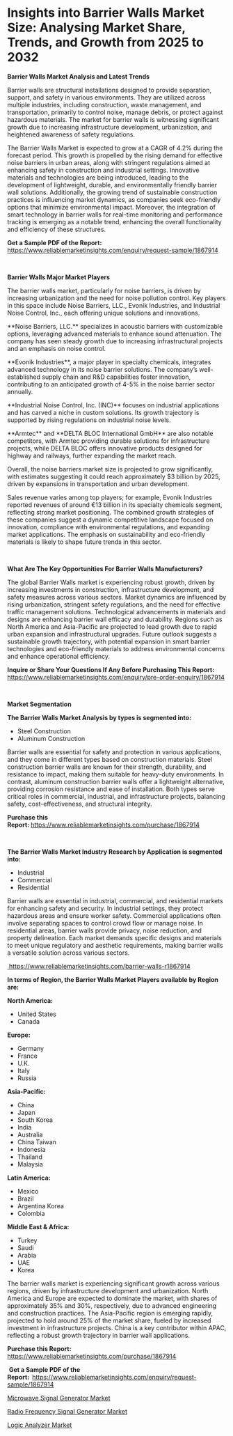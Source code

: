 <p><h1>Insights into Barrier Walls Market Size: Analysing Market Share, Trends, and Growth from 2025 to 2032</h1></p><p><strong>Barrier Walls Market Analysis and Latest Trends</strong></p>
<p><p>Barrier walls are structural installations designed to provide separation, support, and safety in various environments. They are utilized across multiple industries, including construction, waste management, and transportation, primarily to control noise, manage debris, or protect against hazardous materials. The market for barrier walls is witnessing significant growth due to increasing infrastructure development, urbanization, and heightened awareness of safety regulations.</p><p>The Barrier Walls Market is expected to grow at a CAGR of 4.2% during the forecast period. This growth is propelled by the rising demand for effective noise barriers in urban areas, along with stringent regulations aimed at enhancing safety in construction and industrial settings. Innovative materials and technologies are being introduced, leading to the development of lightweight, durable, and environmentally friendly barrier wall solutions. Additionally, the growing trend of sustainable construction practices is influencing market dynamics, as companies seek eco-friendly options that minimize environmental impact. Moreover, the integration of smart technology in barrier walls for real-time monitoring and performance tracking is emerging as a notable trend, enhancing the overall functionality and efficiency of these structures.</p></p>
<p><strong>Get a Sample PDF of the Report:&nbsp;</strong> <a href="https://www.reliablemarketinsights.com/enquiry/request-sample/1867914?utm_campaign=2183&utm_medium=2&utm_source=Github&utm_content=ia&utm_term=10042025&utm_id=barrier-walls">https://www.reliablemarketinsights.com/enquiry/request-sample/1867914</a></p>
<p>&nbsp;</p>
<p><strong>Barrier Walls Major Market Players</strong></p>
<p><p>The barrier walls market, particularly for noise barriers, is driven by increasing urbanization and the need for noise pollution control. Key players in this space include Noise Barriers, LLC., Evonik Industries, and Industrial Noise Control, Inc., each offering unique solutions and innovations.</p><p>**Noise Barriers, LLC.** specializes in acoustic barriers with customizable options, leveraging advanced materials to enhance sound attenuation. The company has seen steady growth due to increasing infrastructural projects and an emphasis on noise control.</p><p>**Evonik Industries**, a major player in specialty chemicals, integrates advanced technology in its noise barrier solutions. The company’s well-established supply chain and R&D capabilities foster innovation, contributing to an anticipated growth of 4-5% in the noise barrier sector annually.</p><p>**Industrial Noise Control, Inc. (INC)** focuses on industrial applications and has carved a niche in custom solutions. Its growth trajectory is supported by rising regulations on industrial noise levels.</p><p>**Armtec** and **DELTA BLOC International GmbH** are also notable competitors, with Armtec providing durable solutions for infrastructure projects, while DELTA BLOC offers innovative products designed for highway and railways, further expanding the market reach.</p><p>Overall, the noise barriers market size is projected to grow significantly, with estimates suggesting it could reach approximately $3 billion by 2025, driven by expansions in transportation and urban development.</p><p>Sales revenue varies among top players; for example, Evonik Industries reported revenues of around €13 billion in its specialty chemicals segment, reflecting strong market positioning. The combined growth strategies of these companies suggest a dynamic competitive landscape focused on innovation, compliance with environmental regulations, and expanding market applications. The emphasis on sustainability and eco-friendly materials is likely to shape future trends in this sector.</p></p>
<p>&nbsp;</p>
<p><strong>What Are The Key Opportunities For Barrier Walls Manufacturers?</strong></p>
<p><p>The global Barrier Walls market is experiencing robust growth, driven by increasing investments in construction, infrastructure development, and safety measures across various sectors. Market dynamics are influenced by rising urbanization, stringent safety regulations, and the need for effective traffic management solutions. Technological advancements in materials and designs are enhancing barrier wall efficacy and durability. Regions such as North America and Asia-Pacific are projected to lead growth due to rapid urban expansion and infrastructural upgrades. Future outlook suggests a sustainable growth trajectory, with potential expansion in smart barrier technologies and eco-friendly materials to address environmental concerns and enhance operational efficiency.</p></p>
<p><strong>Inquire or Share Your Questions If Any Before Purchasing This Report:</strong> <a href="https://www.reliablemarketinsights.com/enquiry/pre-order-enquiry/1867914?utm_campaign=2183&utm_medium=2&utm_source=Github&utm_content=ia&utm_term=10042025&utm_id=barrier-walls">https://www.reliablemarketinsights.com/enquiry/pre-order-enquiry/1867914</a></p>
<p>&nbsp;</p>
<p><strong>Market Segmentation</strong></p>
<p><strong>The Barrier Walls Market Analysis by types is segmented into:</strong></p>
<p><ul><li>Steel Construction</li><li>Aluminum Construction</li></ul></p>
<p><p>Barrier walls are essential for safety and protection in various applications, and they come in different types based on construction materials. Steel construction barrier walls are known for their strength, durability, and resistance to impact, making them suitable for heavy-duty environments. In contrast, aluminum construction barrier walls offer a lightweight alternative, providing corrosion resistance and ease of installation. Both types serve critical roles in commercial, industrial, and infrastructure projects, balancing safety, cost-effectiveness, and structural integrity.</p></p>
<p><strong>Purchase this Report:&nbsp;</strong><a href="https://www.reliablemarketinsights.com/purchase/1867914?utm_campaign=2183&utm_medium=2&utm_source=Github&utm_content=ia&utm_term=10042025&utm_id=barrier-walls">https://www.reliablemarketinsights.com/purchase/1867914</a></p>
<p>&nbsp;</p>
<p><strong>The Barrier Walls Market Industry Research by Application is segmented into:</strong></p>
<p><ul><li>Industrial</li><li>Commercial</li><li>Residential</li></ul></p>
<p><p>Barrier walls are essential in industrial, commercial, and residential markets for enhancing safety and security. In industrial settings, they protect hazardous areas and ensure worker safety. Commercial applications often involve separating spaces to control crowd flow or manage noise. In residential areas, barrier walls provide privacy, noise reduction, and property delineation. Each market demands specific designs and materials to meet unique regulatory and aesthetic requirements, making barrier walls a versatile solution across various sectors.</p></p>
<p><a href="https://www.reliablemarketinsights.com/barrier-walls-r1867914?utm_campaign=2183&utm_medium=2&utm_source=Github&utm_content=ia&utm_term=10042025&utm_id=barrier-walls">&nbsp;https://www.reliablemarketinsights.com/barrier-walls-r1867914</a></p>
<p><strong>In terms of Region, the Barrier Walls Market Players available by Region are:</strong></p>
<p>
    <p> <strong> North America: </strong>
        <ul>
            <li>United States</li>
            <li>Canada</li>
        </ul>
        </p> 
    <p> <strong> Europe: </strong>
        <ul>
            <li>Germany</li>
            <li>France</li>
            <li>U.K.</li>
            <li>Italy</li>
            <li>Russia</li>
        </ul>
        </p> 
    <p> <strong> Asia-Pacific: </strong>
        <ul>
            <li>China</li>
            <li>Japan</li>
            <li>South Korea</li>
            <li>India</li>
            <li>Australia</li>
            <li>China Taiwan</li>
            <li>Indonesia</li>
            <li>Thailand</li>
            <li>Malaysia</li>
        </ul>
        </p> 
    <p> <strong> Latin America: </strong>
        <ul>
            <li>Mexico</li>
            <li>Brazil</li>
            <li>Argentina Korea</li>
            <li>Colombia</li>
        </ul>
        </p> 
    <p> <strong> Middle East & Africa: </strong>
        <ul>
            <li>Turkey</li>
            <li>Saudi</li>
            <li>Arabia</li>
            <li>UAE</li>
            <li>Korea</li>
        </ul>
    </p>
    </p>
<p><p>The barrier walls market is experiencing significant growth across various regions, driven by infrastructure development and urbanization. North America and Europe are expected to dominate the market, with shares of approximately 35% and 30%, respectively, due to advanced engineering and construction practices. The Asia-Pacific region is emerging rapidly, projected to hold around 25% of the market share, fueled by increased investment in infrastructure projects. China is a key contributor within APAC, reflecting a robust growth trajectory in barrier wall applications.</p></p>
<p><strong>Purchase this Report: </strong><a href="https://www.reliablemarketinsights.com/purchase/1867914?utm_campaign=2183&utm_medium=2&utm_source=Github&utm_content=ia&utm_term=10042025&utm_id=barrier-walls">https://www.reliablemarketinsights.com/purchase/1867914</a></p>
<p>&nbsp;<strong>Get a Sample PDF of the Report:&nbsp;&nbsp;</strong><a href="https://www.reliablemarketinsights.com/enquiry/request-sample/1867914?utm_campaign=2183&utm_medium=2&utm_source=Github&utm_content=ia&utm_term=10042025&utm_id=barrier-walls">https://www.reliablemarketinsights.com/enquiry/request-sample/1867914</a></p>
<p><strong></strong></p>
<p><p><a href="https://github.com/gorbaicodaro/Market-Research-Report-List-1/blob/main/microwave-signal-generator-market.md?utm_campaign=2183&utm_medium=2&utm_source=Github&utm_content=ia&utm_term=10042025&utm_id=barrier-walls">Microwave Signal Generator Market</a></p><p><a href="https://github.com/tamerlgwilt/Market-Research-Report-List-1/blob/main/radio-frequency-signal-generator-market.md?utm_campaign=2183&utm_medium=2&utm_source=Github&utm_content=ia&utm_term=10042025&utm_id=barrier-walls">Radio Frequency Signal Generator Market</a></p><p><a href="https://github.com/edderkoliso1/Market-Research-Report-List-1/blob/main/logic-analyzer-market.md?utm_campaign=2183&utm_medium=2&utm_source=Github&utm_content=ia&utm_term=10042025&utm_id=barrier-walls">Logic Analyzer Market</a></p></p>